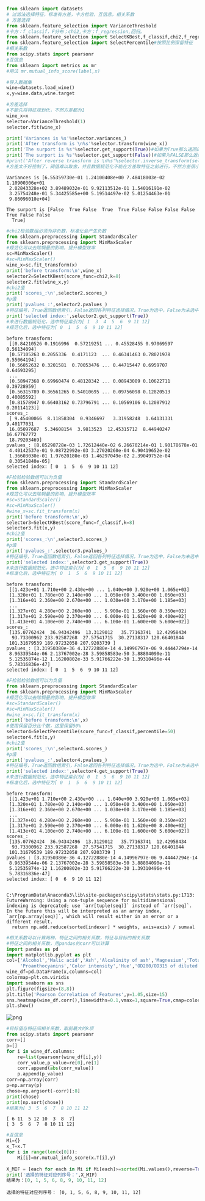 

```python
from sklearn import datasets
# 过滤法选择特征，标准有方差，卡方检验，互信息，相关系数
# 方差选择
from sklearn.feature_selection import VarianceThreshold
#卡方：f_classif，F分布；chi2,卡方；f_regression,回归。
from sklearn.feature_selection import SelectKBest,f_classif,chi2,f_regression#按照个数保留特征
from sklearn.feature_selection import SelectPercentile#按照比例保留特征
#相关系数
from scipy.stats import pearsonr
#互信息
from sklearn import metrics as mr
#用法 mr.mutual_info_score(label,x)
```


```python
#导入数据集
wine=datasets.load_wine()
x,y=wine.data,wine.target
```


```python
#方差选择
#不能先将特征规划化，不然方差都为1
wine_x=x
selector=VarianceThreshold(1)
selector.fit(wine_x)

print('Variances is %s'%selector.variances_)
print('After transform is \n%s'%selector.transform(wine_x))
print('The surport is %s'%selector.get_support(True))#如果为True那么返回的是被选中的特征的下标
print('The surport is %s'%selector.get_support(False))#如果为FALSE那么返回的是布尔类型的列表，反应是否选中这列特征
#print('After reverse transform is \n%s'%selector.inverse_transform(selector.transform(wine_x)))
#方差太不好控制了，阀值难以取舍，并且数据规范化不能在方差取特征之前进行，不然方差很小，难以取出特征
```

    Variances is [6.55359730e-01 1.24100408e+00 7.48418003e-02 1.10900306e+01
     2.02843328e+02 3.89489032e-01 9.92113512e-01 1.54016191e-02
     3.25754248e-01 5.34425585e+00 5.19514497e-02 5.01254463e-01
     9.86096010e+04]
    
    The surport is [False  True False  True  True False False False False  True False False
      True]
    


```python
#chi2检验数组必须为非负数，标准化会产生负数
from sklearn.preprocessing import StandardScaler
from sklearn.preprocessing import MinMaxScaler
#规范化可以去除犅量的影响，提升模型效率
sc=MinMaxScaler()
#sc=MinMaxScaler()
wine_x=sc.fit_transform(x)
print('before transform:\n',wine_x)
selector2=SelectKBest(score_func=chi2,k=8)
selector2.fit(wine_x,y)
#chi2值
print('scores_:\n',selector2.scores_)
#p值
print('pvalues_:',selector2.pvalues_)
#特征编号，True返回数组索引，False返回各列特征选择情况，True为选中，False为未选中
print('selected index:',selector2.get_support(True))
#未进行数据规范化，选中特征索引为[ 1  3  4  5  6  9 11 12]
#规范化后，选中特征为[ 0  1  5  6  9 10 11 12]

```

    before transform:
     [[0.84210526 0.1916996  0.57219251 ... 0.45528455 0.97069597 0.56134094]
     [0.57105263 0.2055336  0.4171123  ... 0.46341463 0.78021978 0.55064194]
     [0.56052632 0.3201581  0.70053476 ... 0.44715447 0.6959707  0.64693295]
     ...
     [0.58947368 0.69960474 0.48128342 ... 0.08943089 0.10622711 0.39728959]
     [0.56315789 0.36561265 0.54010695 ... 0.09756098 0.12820513 0.40085592]
     [0.81578947 0.66403162 0.73796791 ... 0.10569106 0.12087912 0.20114123]]
    scores_:
     [ 9.45400066  8.11858304  0.9346697   3.31958248  1.64131331  9.40177031
     16.05097687  5.34608154  3.9813523  12.45315712  8.44940247 16.67767772
     18.79203469]
    pvalues_: [8.85298728e-03 1.72612440e-02 6.26670214e-01 1.90178678e-01
     4.40142537e-01 9.08722992e-03 3.27020260e-04 6.90419652e-02
     1.36603030e-01 1.97620180e-03 1.46297049e-02 2.39049752e-04
     8.30541840e-05]
    selected index: [ 0  1  5  6  9 10 11 12]
    


```python
#F检验检验数组可以为负值
from sklearn.preprocessing import StandardScaler
from sklearn.preprocessing import MinMaxScaler
#规范化可以去除犅量的影响，提升模型效率
#sc=StandardScaler()
#sc=MinMaxScaler()
#wine_x=sc.fit_transform(x)
print('before transform:\n',x)
selector3=SelectKBest(score_func=f_classif,k=8)
selector3.fit(x,y)
#chi2值
print('scores_:\n',selector3.scores_)
#p值
print('pvalues_:',selector3.pvalues_)
#特征编号，True返回数组索引，False返回各列特征选择情况，True为选中，False为未选中
print('selected index:',selector3.get_support(True))
#未进行数据规范化，选中特征索引为[ 0  1  5  6  9 10 11 12]
#标准化后，选中特征为[ 0  1  5  6  9 10 11 12]
```

    before transform:
     [[1.423e+01 1.710e+00 2.430e+00 ... 1.040e+00 3.920e+00 1.065e+03]
     [1.320e+01 1.780e+00 2.140e+00 ... 1.050e+00 3.400e+00 1.050e+03]
     [1.316e+01 2.360e+00 2.670e+00 ... 1.030e+00 3.170e+00 1.185e+03]
     ...
     [1.327e+01 4.280e+00 2.260e+00 ... 5.900e-01 1.560e+00 8.350e+02]
     [1.317e+01 2.590e+00 2.370e+00 ... 6.000e-01 1.620e+00 8.400e+02]
     [1.413e+01 4.100e+00 2.740e+00 ... 6.100e-01 1.600e+00 5.600e+02]]
    scores_:
     [135.07762424  36.94342496  13.3129012   35.77163741  12.42958434
      93.73300962 233.92587268  27.57541715  30.27138317 120.66401844
     101.31679539 189.97232058 207.9203739 ]
    pvalues_: [3.31950380e-36 4.12722880e-14 4.14996797e-06 9.44447294e-14
     8.96339544e-06 2.13767002e-28 3.59858583e-50 3.88804090e-11
     5.12535874e-12 1.16200802e-33 5.91766222e-30 1.39310496e-44
     5.78316836e-47]
    selected index: [ 0  1  5  6  9 10 11 12]
    


```python
#F检验检验数组可以为负值
from sklearn.preprocessing import StandardScaler
from sklearn.preprocessing import MinMaxScaler
#规范化可以去除犅量的影响，提升模型效率
#sc=StandardScaler()
#sc=MinMaxScaler()
#wine_x=sc.fit_transform(x)
print('before transform:\n',x)
#使用保留百分比个数，这里保留50%
selector4=SelectPercentile(score_func=f_classif,percentile=50)
selector4.fit(x,y)
#chi2值
print('scores_:\n',selector4.scores_)
#p值
print('pvalues_:',selector4.pvalues_)
#特征编号，True返回数组索引，False返回各列特征选择情况，True为选中，False为未选中
print('selected index:',selector4.get_support(True))
#未进行数据规范化，选中特征索引为[ 0  1  5  6  9 10 11 12]
#标准化后，选中特征为[ 0  1  5  6  9 10 11 12]
```

    before transform:
     [[1.423e+01 1.710e+00 2.430e+00 ... 1.040e+00 3.920e+00 1.065e+03]
     [1.320e+01 1.780e+00 2.140e+00 ... 1.050e+00 3.400e+00 1.050e+03]
     [1.316e+01 2.360e+00 2.670e+00 ... 1.030e+00 3.170e+00 1.185e+03]
     ...
     [1.327e+01 4.280e+00 2.260e+00 ... 5.900e-01 1.560e+00 8.350e+02]
     [1.317e+01 2.590e+00 2.370e+00 ... 6.000e-01 1.620e+00 8.400e+02]
     [1.413e+01 4.100e+00 2.740e+00 ... 6.100e-01 1.600e+00 5.600e+02]]
    scores_:
     [135.07762424  36.94342496  13.3129012   35.77163741  12.42958434
      93.73300962 233.92587268  27.57541715  30.27138317 120.66401844
     101.31679539 189.97232058 207.9203739 ]
    pvalues_: [3.31950380e-36 4.12722880e-14 4.14996797e-06 9.44447294e-14
     8.96339544e-06 2.13767002e-28 3.59858583e-50 3.88804090e-11
     5.12535874e-12 1.16200802e-33 5.91766222e-30 1.39310496e-44
     5.78316836e-47]
    selected index: [ 0  6  9 10 11 12]
    

    C:\ProgramData\Anaconda3\lib\site-packages\scipy\stats\stats.py:1713: FutureWarning: Using a non-tuple sequence for multidimensional indexing is deprecated; use `arr[tuple(seq)]` instead of `arr[seq]`. In the future this will be interpreted as an array index, `arr[np.array(seq)]`, which will result either in an error or a different result.
      return np.add.reduce(sorted[indexer] * weights, axis=axis) / sumval
    


```python
#相关系数可以计算两种，特征之间的相关系数，特征与目标的相关系数
#特征之间的相关系数，用pandas的corr可以计算
import pandas as pd
import matplotlib.pyplot as plt
col=['Alcohol','Malic acid','Ash','Alcalinity of ash','Magnesium','Total phenols','Flavanoids','Nonflavanoid phenols',
     'Proanthocyanins','Color intensity','Hue','OD280/OD315 of diluted wines','Proline']
wine_df=pd.DataFrame(x,columns=col)
colormap=plt.cm.viridis
import seaborn as sns
plt.figure(figsize=(8,8))
plt.title('Pearson Correlation of Features',y=1.05,size=15)
sns.heatmap(wine_df.corr(),linewidths=0.1,vmax=1,square=True,cmap=colormap,linecolor='white',annot=True)
plt.show()
```


![png](output_6_0.png)



```python
#目标值与特征间相关系数，取前最大的k项
from scipy.stats import pearsonr
corr=[]
p=[]
for i in wine_df.columns:
    re=list(pearsonr(wine_df[i],y))
    corr_value,p_value=re[0],re[1]
    corr.append(abs(corr_value))
    p.append(p_value)
corr=np.array(corr)
p=np.array(p)
chose=np.argsort(-corr)[:8]
print(chose)
print(np.sort(chose))
#结果为[ 3  5  6  7  8 10 11 12
```

    [ 6 11  5 12 10  3  8  7]
    [ 3  5  6  7  8 10 11 12]
    


```python
#互信息
Mi={}
x_T=x.T
for i in range(len(x[0])):
    Mi[i]=mr.mutual_info_score(x.T[i],y)
    
X_MIF = [each for each in Mi if Mi[each]>=sorted(Mi.values(),reverse=True)[8]]
print('选择的特征对应列序号：',X_MIF)
结果为：[0, 1, 5, 6, 8, 9, 10, 11, 12]
```

    选择的特征对应列序号： [0, 1, 5, 6, 8, 9, 10, 11, 12]
    


```python

```


```python

```
